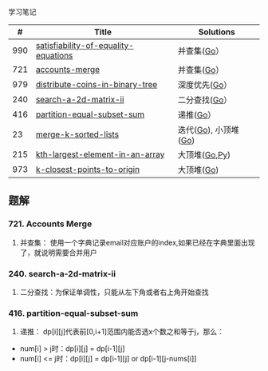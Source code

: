 学习笔记


|#|Title|Solutions|
|---|---|------|
|990|[satisfiability-of-equality-equations](https://leetcode-cn.com/problems/satisfiability-of-equality-equations) | 并查集([Go](./990/satisfiability_of_equality_equations.go)）|
|721|[accounts-merge](https://leetcode-cn.com/problems/accounts-merge) | 并查集([Go](./721/accounts_merge.go)）|
|979|[distribute-coins-in-binary-tree](https://leetcode-cn.com/problems/distribute-coins-in-binary-tree) | 深度优先([Go](./979/distribute_coins_in_binary_tree.go)）|
|240|[search-a-2d-matrix-ii](https://leetcode-cn.com/problems/search-a-2d-matrix-ii) | 二分查找([Go](./240/search_a_2d_matrix_ii.go)）|
|416|[partition-equal-subset-sum](https://leetcode-cn.com/problems/partition-equal-subset-sumi) | 递推([Go](./416/partition_equal_subset_sum.go)）|
|23|[merge-k-sorted-lists](https://leetcode-cn.com/problems/merge-k-sorted-lists) | 迭代([Go](./23/merge_k_sorted_lists.go)), 小顶堆([Go](./23/merge_k_sorted_lists2.go))|
|215|[kth-largest-element-in-an-array](https://leetcode-cn.com/problems/kth-largest-element-in-an-array) | 大顶堆([Go](./215/kth_largest_element_in_an_array.go),[Py](./215/kth_largest_element_in_an_array.py))|
|973|[k-closest-points-to-origin](https://leetcode-cn.com/problems/k-closest-points-to-origin) | 大顶堆([Go](./973/k_closest_points_to_origin.go))|


## 题解

### 721. Accounts Merge

1. 并查集：
    使用一个字典记录email对应账户的index,如果已经在字典里面出现了，就说明需要合并用户
    
### 240. search-a-2d-matrix-ii

1. 二分查找：为保证单调性，只能从左下角或者右上角开始查找


### 416. partition-equal-subset-sum

1. 递推：
dp[i][j]代表前[0,i+1]范围内能否选x个数之和等于j，那么：
  - num[i] > j时：dp[i][j] = dp[i-1][j]
  - num[i] <= j时：dp[i][j] = dp[i-1][j] or dp[i-1][j-nums[i]]